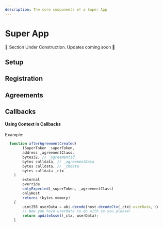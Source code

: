 ```yaml
---
description: The core components of a Super App
---
```


# Super App

🚧 Section Under Construction. Updates coming soon 🚧 

## Setup

## Registration

## Agreements

## Callbacks

#### Using Context in  Callbacks

Example:

```javascript
  function afterAgreementCreated(
        ISuperToken _superToken,
        address _agreementClass,
        bytes32, // _agreementId
        bytes calldata, // _agreementData
        bytes calldata, // _cbdata
        bytes calldata _ctx
    )
        external
        override
        onlyExpected(_superToken, _agreementClass)
        onlyHost
        returns (bytes memory)
    {
        uint256 userData = abi.decode(host.decodeCtx(_ctx).userData, (uint256));
        // Now you have userData to do with as you please!
        return updateAsset(_ctx, userData);
    }
```
